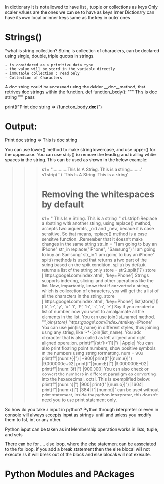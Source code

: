 In dictionary It is not allowed to have list , tupple or collections as keys 
Only scaler values are the ones we can se to have as keys
Inner Dictionary can have its own local or inner keys same as the key in outer ones 
# Strings()
*what is string collection? String is collection of characters, can be declared using single, double, triple quotes in strings.
    
    - is considered as a primitive data type 
    - the value will be stord in the variable directly 
    - immutable collection : read only
    - Collection of Characters 

A doc string could be accessed using the delder __doc__method, that retrives doc strings within the function.
def function_body():
    """
    This is doc string
    """
    pass

print(f"Print doc string => {function_body.__doc__}")

# Output: 
Print doc string => 
    This is doc string
    
You can use lower() method to make string lowercase, and use upper() for the uppercase.
You can use strip() to remove the leading and trailing white spaces in the string. This can be used as shown in the below example:
>>> s1 = "............This Is A String. This is a string........."
>>> s1.strip('.')
'This Is A String. This is a string'
>>> # Removing the whitespaces by default
>>> s1 = "  This Is A String. This is a string.  "
>>> s1.strip()
Replace a sbstring with another string, using replace() method, accepts two arguemts, _old and _new, becaue it is case sensitive. So that means, replace() method is a case sensitve function. .Remember that it doesn’t make changes in the same string
>>> str_in = "I am going to buy an iPhone"
>>> str_in.replace("iPhone", "Samsung")
'I am going to buy an Samsung'
>>> str_in
'I am going to buy an iPhone'
split() methods is used that returns a two part of the string based on the split condition. split() by default returns a list of the string only
>>> store = str2.split('?')
>>> store
['https:googel.com/index.html', 'key=iPhone']
Strings supports indexing, slicing, and other operations like the list.
Now, importantly, know that if converted a string, which is collecction of characters, you will get the a list of all the characters in the string.
>>> store
['https:googel.com/index.html', 'key=iPhone']
>>> list(store[1])
['k', 'e', 'y', '=', 'i', 'P', 'h', 'o', 'n', 'e']
Say if you created a list of number, now you want to amalgamate all the elements in the list. You can use join(list_name) method.
>>> "*".join(store)
'https:googel.com/index.html*key=iPhone'
You can use join(list_name) in different styles, thus joining using any string, like ’-*-’.join(list_name).
You add character that is also called as left aligned and right aligned operation.
>>> print(f"|{str1:>11}|")
|      Apple|
You can also print floating point numbers, show positive symbols in the numbers using string formatting.
>>> num = 900
>>> print(f"|{num:+}|")
|+900|
>>> print(f"|{num:e}|")
|9.000000e+02|
>>> print(f"|{num:E}|")
|9.000000E+02|
>>> print(f"|{num:.3f}|")
|900.000|
You can also check or convert the numbers in different paradigm as converting into the hexadecimal, octal. This is exemplified below:
>>> print(f"|{num:n}|")
|900|
>>> print(f"|{num:o}|")
|1604|
>>> print(f"|{num:x}|")
|384|
f"|{num:x}|" can be used without print statement, inside the python interpreter, this doesn’t need you to use print statement only.

So how do you take a input in python? Python through interpreter or even in console will always accepts input as strings, until and unless you modify them to list, int or any other.

Python input can be taken as int
Membership operation works in lists, tuple, and sets.

There can be for …. else loop, where the else statement can be associated to the for loop, if you add a break statement then the else blocal will not execute as it will break out of the block and else  blocak will not execute.


# Python Modules and PAckages 